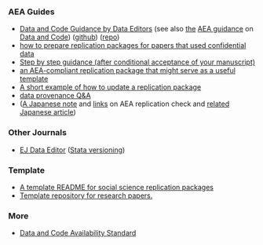 



### AEA Guides

- [Data and Code Guidance by Data Editors](https://social-science-data-editors.github.io/guidance/) (see also [the](https://twitter.com/AeaData/status/1199691179291484161) [AEA guidance](https://www.aeaweb.org/journals/policies/sample-references) on [Data and Code](https://aeadataeditor.github.io/aea-de-guidance/addtl-data-citation-guidance.html)) ([github](https://github.com/AEADataEditor)) ([repo](https://twitter.com/AeaData/status/1405585967281496073))
- [how to prepare replication packages for papers that used confidential data](https://twitter.com/AeaData/status/1457815800438562828)
- [Step by step guidance (after conditional acceptance of your manuscript)](https://aeadataeditor.github.io/aea-de-guidance/)
- [an AEA-compliant replication package that might serve as a useful template](https://github.com/reifjulian/driving)
- [A short example of how to update a replication package](https://twitter.com/AeaData/status/1590397630944661504)
- [data provenance Q&A](https://twitter.com/AeaData/status/1592921505129807874)
- ([A Japanese note](https://note.com/keisemi/n/nefd84cb06add) and [links](https://note.com/keisemi/n/nd4cc0ffc5946) on AEA replication check and [related Japanese article](https://buildersbox.corp-sansan.com/entry/2023/02/27/110000))

### Other Journals

- [EJ Data Editor](https://ejdataeditor.github.io/) ([Stata versioning](https://ejdataeditor.github.io/posts/20240505-stataversions/))

### Template

- [A template README for social science replication packages](https://github.com/social-science-data-editors/template_README) 
- [Template repository for research papers.](https://github.com/rdahis/paper_template)



### More

- [Data and Code Availability Standard](https://datacodestandard.org/about/)
